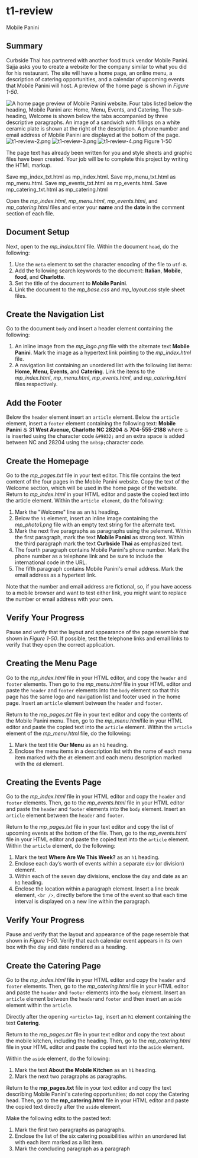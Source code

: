 # t1-review
Mobile Panini

## Summary
Curbside Thai has partnered with another food truck vendor Mobile Panini. Sajja asks you to create a website for the company similar to what you did for his restaurant. The site will have a home page, an online menu, a description of catering opportunities, and a calendar of upcoming events that Mobile Panini will host. A preview of the home page is shown in *Figure 1-50*.

![A home page preview of Mobile Panini website. Four tabs listed below the heading, Mobile Panini are: Home, Menu, Events, and Catering. The sub-heading, Welcome is shown below the tabs accompanied by three descriptive paragraphs. An image of a sandwich with fillings on a white ceramic plate is shown at the right of the description. A phone number and email address of Mobile Panini are displayed at the bottom of the page.](https://cdn.filestackcontent.com/0qAjMbTSS76MJVL8JjKj)
![t1-review-2.png](./t1-review-2.png)
![t1-review-3.png](./t1-review-3.png)
![t1-review-4.png](./t1-review-4.png)
Figure 1-50

The page text has already been written for you and style sheets and graphic files have been created. Your job will be to complete this project by writing the HTML markup.

Save mp_index_txt.html as mp_index.html. Save mp_menu_txt.html as mp_menu.html. Save mp_events_txt.html as mp_events.html. Save mp_catering_txt.html as mp_catering.html

Open the *mp_index.html*, *mp_menu.html*, *mp_events.html*, and *mp_catering.html* files and enter your **name** and the **date** in the comment section of each file.

## Document Setup
Next, open to the *mp_index.html* file. Within the document ```head```, do the following:
1. Use the ```meta``` element to set the character encoding of the file to ```utf-8```.
2. Add the following search keywords to the document: **Italian**, **Mobile**, **food**, and **Charlotte**.
3. Set the title of the document to **Mobile Panini**.
4. Link the document to the *mp_base.css* and *mp_layout.css* style sheet files.

## Create the Navigation List
Go to the document ```body``` and insert a header element containing the following:

1. An inline image from the *mp_logo.png* file with the alternate text **Mobile Panini**. Mark the image as a hypertext link pointing to the *mp_index.html* file.
2. A navigation list containing an unordered list with the following list items: **Home**, **Menu**, **Events**, and **Catering**. Link the items to the *mp_index.html*, *mp_menu.html*, *mp_events.html*, and *mp_catering.html* files respectively.

## Add the Footer
Below the ```header``` element insert an ```article``` element. Below the ```article``` element, insert a ```footer``` element containing the following text: **Mobile Panini ♨ 31 West Avenue, Charlotte NC  28204 ♨ 704-555-2188** where ♨ is inserted using the character code ```&#9832;``` and an extra space is added between NC and 28204 using the ```&nbsp;```character code.

## Create the Homepage
Go to the *mp_pages.txt* file in your text editor. This file contains the text content of the four pages in the Mobile Panini website. Copy the text of the Welcome section, which will be used in the home page of the website. Return to *mp_index.html* in your HTML editor and paste the copied text into the article element.
Within the ```article element```, do the following:

1. Mark the "Welcome" line as an ```h1``` heading.
2. Below the ```h1``` element, insert an inline image containing the *mp_photo1.png* file with an empty text string for the alternate text.
3. Mark the next five paragraphs as paragraphs using the ```p```element. Within the first paragraph, mark the text **Mobile Panini** as strong text. Within the third paragraph mark the text **Curbside Thai** as emphasized text.
4. The fourth paragraph contains Mobile Panini's phone number. Mark the phone number as a telephone link and be sure to include the international code in the URL.
5. The fifth paragraph contains Mobile Panini's email address. Mark the email address as a hypertext link.

Note that the number and email address are fictional, so, if you have access to a mobile browser and want to test either link, you might want to replace the number or email address with your own.

## Verify Your Progress
Pause and verify that the layout and appearance of the page resemble that shown in *Figure 1-50*. If possible, test the telephone links and email links to verify that they open the correct application.

## Creating the Menu Page
Go to the *mp_index.html* file in your HTML editor, and copy the ```header``` and ```footer``` elements. Then go to the *mp_menu.html* file in your HTML editor and paste the ```header``` and ```footer``` elements into the ```body``` element so that this page has the same logo and navigation list and footer used in the home page. Insert an ```article``` element between the ```header``` and ```footer```.

Return to the *mp_pages.txt* file in your text editor and copy the contents of the Mobile Panini menu. Then, go to the *mp_menu.html*file in your HTML editor and paste the copied text into the ```article``` element.
Within the ```article``` element of the *mp_menu.html* file, do the following:

1. Mark the text title **Our Menu** as an ```h1``` heading.
2. Enclose the menu items in a description list with the name of each menu item marked with the ```dt``` element and each menu description marked with the ```dd``` element.

## Creating the Events Page
Go to the *mp_index.html* file in your HTML editor and copy the ```header``` and ```footer``` elements. Then, go to the *mp_events.html* file in your HTML editor and paste the ```header``` and ```footer``` elements into the ```body``` element. Insert an ```article``` element between the ```header``` and ```footer```.

Return to the *mp_pages.txt* file in your text editor and copy the list of upcoming events at the bottom of the file. Then, go to the *mp_events.html* file in your HTML editor and paste the copied text into the ```article``` element.
Within the ```article``` element, do the following:

1. Mark the text **Where Are We This Week?** as an ```h1``` heading.
2. Enclose each day&rsquo;s worth of events within a separate ```div``` (or division) element.
3. Within each of the seven day divisions, enclose the day and date as an ```h1``` heading.
4. Enclose the location within a paragraph element. Insert a line break element, ```<br />```, directly before the time of the event so that each time interval is displayed on a new line within the paragraph.

## Verify Your Progress
Pause and verify that the layout and appearance of the page resemble that shown in *Figure 1-50*. Verify that each calendar event appears in its own box with the day and date rendered as a heading.

## Create the Catering Page
Go to the *mp_index.html* file in your HTML editor and copy the ```header``` and ```footer``` elements. Then, go to the *mp_catering.html* file in your HTML editor and paste the ```header``` and ```footer``` elements into the ```body``` element. Insert an ```article``` element between the ```header```and ```footer``` and then insert an ```aside``` element within the ```article```.

Directly after the opening ```<article>``` tag, insert an ```h1``` element containing the text **Catering**.

Return to the *mp_pages.txt* file in your text editor and copy the text about the mobile kitchen, including the heading. Then, go to the *mp_catering.html* file in your HTML editor and paste the copied text into the ```aside``` element.

Within the ```aside``` element, do the following:

1. Mark the text **About the Mobile Kitchen** as an ```h1``` heading.
2. Mark the next two paragraphs as paragraphs.

Return to the **mp_pages.txt** file in your text editor and copy the text describing Mobile Panini's catering opportunities; do not copy the Catering head. Then, go to the **mp_catering.html** file in your HTML editor and paste the copied text directly after the ```aside``` element.

Make the following edits to the pasted text:

1. Mark the first two paragraphs as paragraphs.
2. Enclose the list of the six catering possibilities within an unordered list with each item marked as a list item.
3. Mark the concluding paragraph as a paragraph
